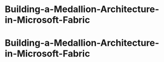 # Building-a-Medallion-Architecture-in-Microsoft-Fabric
# Building-a-Medallion-Architecture-in-Microsoft-Fabric
